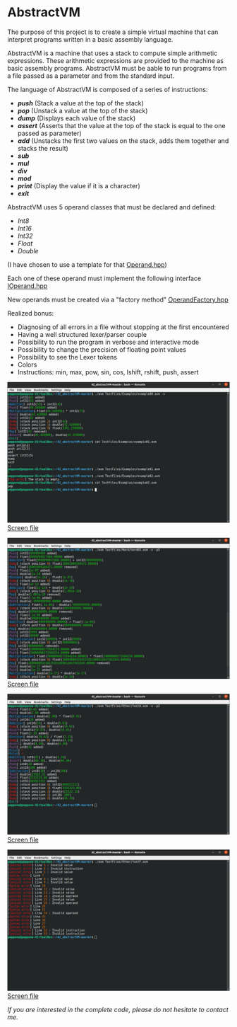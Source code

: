 # AbstractVM

The purpose of this project is to create a simple virtual machine that can interpret programs written in a basic assembly language.

AbstractVM is a machine that uses a stack to compute simple arithmetic expressions.
These arithmetic expressions are provided to the machine as basic assembly programs.
AbstractVM must be aable to run programs from a file passed as a parameter and from the standard input.

The language of AbstractVM is composed of a series of instructions:
- ***push*** (Stack a value at the top of the stack)
- ***pop*** (Unstack a value at the top of the stack)
- ***dump*** (Displays each value of the stack)
- ***assert*** (Asserts that the value at the top of the stack is equal to the one passed as parameter)
- ***add*** (Unstacks the first two values on the stack, adds them together and stacks the result)
- ***sub***
- ***mul***
- ***div***
- ***mod***
- ***print*** (Display the value if it is a character)
- ***exit***

AbstractVM uses 5 operand classes that must be declared and defined:
- *Int8*
- *Int16*
- *Int32*
- *Float*
- *Double*

(I have chosen to use a template for that [Operand.hpp](includes/Operand.hpp))

Each one of these operand must implement the following interface [IOperand.hpp](includes/IOperand.hpp)

New operands must be created via a "factory method" [OperandFactory.hpp](includes/OperandFactory.hpp)

Realized bonus:
- Diagnosing of all errors in a file without stopping at the first encountered
- Having a well structured lexer/parser couple
- Possibility to run the program in verbose and interactive mode
- Possibility to change the precision of floating point values
- Possibility to see the Lexer tokens
- Colors
- Instructions: min, max, pow, sin, cos, lshift, rshift, push, assert

![alt text](Screens/1.jpg)  
[Screen file](TestFiles/Examples/example00.avm)  

![alt text](Screens/2.jpg)  
[Screen file](TestFiles/Hard/hard03.avm)  

![alt text](Screens/3.jpg)  
[Screen file](TestFiles/Other/testA.avm)  

![alt text](Screens/4.jpg)  
[Screen file](TestFiles/Other/testF.avm)

_If you are interested in the complete code, please do not hesitate to contact me._

